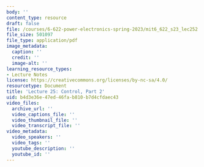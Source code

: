 ```yaml
---
body: ''
content_type: resource
draft: false
file: /courses/6-622-power-electronics-spring-2023/mit6_622_s23_lec252.pdf
file_size: 501097
file_type: application/pdf
image_metadata:
  caption: ''
  credit: ''
  image-alt: ''
learning_resource_types:
- Lecture Notes
license: https://creativecommons.org/licenses/by-nc-sa/4.0/
resourcetype: Document
title: 'Lecture 25: Control, Part 2'
uid: b4d3e36e-47ed-46fa-b810-b7d4cfdaec43
video_files:
  archive_url: ''
  video_captions_file: ''
  video_thumbnail_file: ''
  video_transcript_file: ''
video_metadata:
  video_speakers: ''
  video_tags: ''
  youtube_description: ''
  youtube_id: ''
---
```

